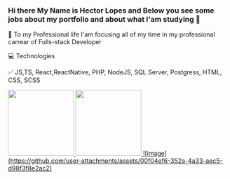 ### Hi there My Name is Hector Lopes and Below you see some jobs about my portfolio and about what I'am studying  👋

 🔭 To my Professional life I'am focusing all of my time in my professional carrear of Fulls-stack Developer

 💻 Technologies

 ✅ JS,TS, React,ReactNative, PHP, NodeJS, SQL Server, Postgress, HTML, CSS, SCSS



<div>
<a href="https://github.com/Hector-Lopes">
<img height="150em" src="https://github-readme-stats.vercel.app/api/top-langs/?username=Hector-Lopes&layout=compact&langs_count=7&theme=dracula"/>
<img height="150em" src="https://github-readme-stats.vercel.app/api?username=Hector-Lopes&show_icons=true&theme=dracula&include_all_commits=true&count_private=true"/>
![image](https://github.com/user-attachments/assets/00f04ef6-352a-4a33-aec5-d98f3f8e2ac2)

</div>




